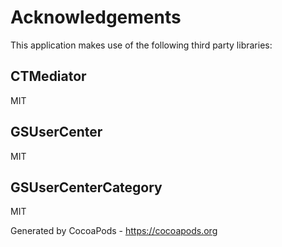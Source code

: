 # Acknowledgements
This application makes use of the following third party libraries:

## CTMediator

MIT


## GSUserCenter

MIT


## GSUserCenterCategory

MIT

Generated by CocoaPods - https://cocoapods.org
